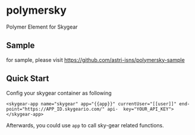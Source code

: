 # polymersky

Polymer Element for Skygear

## Sample
for sample, please visit https://github.com/astri-isns/polymersky-sample

## Quick Start
Config your skygear container as following

    <skygear-app name="skygear" app="{{app}}" currentUser="[[user]]" end-point="https://APP_ID.skygeario.com/" api-  key="YOUR_API_KEY"></skygear-app>
    
Afterwards, you could use `app` to call sky-gear related functions.
